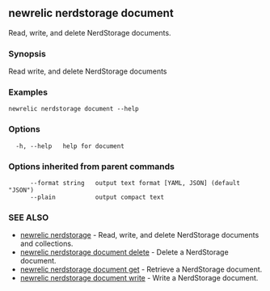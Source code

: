 ## newrelic nerdstorage document

Read, write, and delete NerdStorage documents.

### Synopsis

Read write, and delete NerdStorage documents

### Examples

```
newrelic nerdstorage document --help
```

### Options

```
  -h, --help   help for document
```

### Options inherited from parent commands

```
      --format string   output text format [YAML, JSON] (default "JSON")
      --plain           output compact text
```

### SEE ALSO

* [newrelic nerdstorage](newrelic_nerdstorage.md)	 - Read, write, and delete NerdStorage documents and collections.
* [newrelic nerdstorage document delete](newrelic_nerdstorage_document_delete.md)	 - Delete a NerdStorage document.
* [newrelic nerdstorage document get](newrelic_nerdstorage_document_get.md)	 - Retrieve a NerdStorage document.
* [newrelic nerdstorage document write](newrelic_nerdstorage_document_write.md)	 - Write a NerdStorage document.

